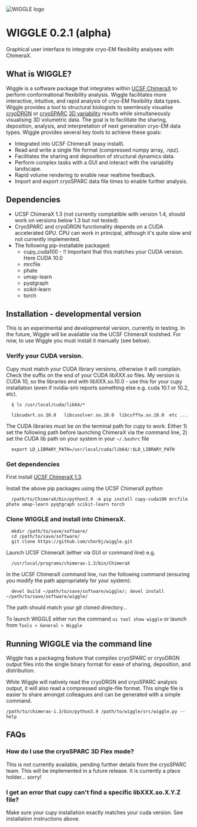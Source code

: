 ![WIGGLE logo](https://github.com/charbj/wiggle/blob/main/src/resources/Wiggle.PNG)

# WIGGLE 0.2.1 (alpha)
Graphical user interface to integrate cryo-EM flexibility analyses with ChimeraX.

## What is WIGGLE?
Wiggle is a software package that integrates within [UCSF ChimeraX](https://www.cgl.ucsf.edu/chimerax/) to perform conformational flexibility analysis. Wiggle facilitates more interactive, intuitive, and rapid analysis of cryo-EM flexibility data types. Wiggle provides a tool to structural biologists to seemlessly visualise [cryoDRGN](http://cb.csail.mit.edu/cb/cryodrgn/) or [cryoSPARC](https://cryosparc.com/) [3D variability](https://guide.cryosparc.com/processing-data/tutorials-and-case-studies/tutorial-3d-variability-analysis-part-one) results while simultaneously visualising 3D volumetric data. The goal is to facilitate the sharing, deposition, analysis, and interpretation of next generation cryo-EM data types. Wiggle provides several key tools to achieve these goals:
* Integrated into UCSF ChimeraX (easy install).
* Read and write a single file format (compressed numpy array, .npz). 
* Facilitates the sharing and deposition of structural dynamics data. 
* Perform complex tasks with a GUI and interact with the variability landscape.
* Rapid volume rendering to enable near realtime feedback.
* Import and export cryoSPARC data file times to enable further analysis.

## Dependencies
* UCSF ChimeraX 1.3 (not currently comptatible with version 1.4, should work on versions below 1.3 but not tested).
* CryoSPARC and cryoDRGN functionality depends on a CUDA accelerated GPU. CPU can work in principal, although it's quite slow and not currently implemented.
* The following pip-installable packaged:
  * cupy_cuda100 - !! Important that this matches your CUDA version. Here CUDA 10.0
  * mrcfile
  * phate
  * umap-learn
  * pyqtgraph
  * scikit-learn
  * torch

## Installation - developmental version
This is an experimental and developmental version, currently in testing. In the future, Wiggle will be available via the UCSF ChimeraX toolshed. For now, to use Wiggle you must install it manually (see below).

  ### Verify your CUDA version. 
Cupy must match your CUDA library versions, otherwise it will complain. Check the suffix on the end of your CUDA libXXX.so files. My version is CUDA 10, so the libraries end with libXXX.so.10.0 - use this for your cupy installation (even if nvidia-smi reports something else e.g. cuda 10.1 or 10.2, etc).

      $ ls /usr/local/cuda/lib64/*
      
      libcudart.so.10.0   libcusolver.so.10.0  libcufftw.so.10.0  etc ...

The CUDA libraries must be on the terminal path for cupy to work. Either 1) set the following path before launching ChimeraX via the command line, 2) set the CUDA lib path on your system in your `~/.bashrc` file
      
      export LD_LIBRARY_PATH=/usr/local/cuda/lib64/:$LD_LIBRARY_PATH
      
  ### Get dependencies
  
First install [UCSF ChimeraX 1.3](https://www.cgl.ucsf.edu/chimerax/older_releases.html).

Install the above pip packages using the UCSF ChimeraX python

      /path/to/ChimeraX/bin/python3.9 -m pip install cupy-cuda100 mrcfile phate umap-learn pyqtgraph scikit-learn torch

### Clone WIGGLE and install into ChimeraX.

      mkdir /path/to/save/software/
      cd /path/to/save/software/
      git clone https://github.com/charbj/wiggle.git
      
Launch UCSF ChimeraX (either via GUI or command line) e.g.

      /usr/local/programs/chimerax-1.3/bin/ChimeraX
      
In the UCSF ChimeraX command line, run the following command (ensuring you modify the path appropriately for your system):

      devel build ~/path/to/save/software/wiggle/; devel install ~/path/to/save/software/wiggle/

The path should match your git cloned directory...

To launch WIGGLE either run the command `ui tool show wiggle` or launch from `Tools > General > Wiggle`

## Running WIGGLE via the command line
Wiggle has a packaging feature that compiles cryoSPARC or cryoDRGN output files into the single binary format for ease of sharing, deposition, and distribution. 

While Wiggle will natively read the cryoDRGN and cryoSPARC analysis output, it will also read a compressed single-file format. This single file is easier to share amongst colleagues and can be generated with a simple command. 

    /path/to/chimerax-1.3/bin/python3.9 /path/to/wiggle/src/wiggle.py --help
    
## FAQs

### How do I use the cryoSPARC 3D Flex mode?
This is not currently available, pending further details from the cryoSPARC team. This will be implemented in a future release. It is currently a place holder... sorry!

### I get an error that cupy can't find a specific libXXX.so.X.Y.Z file?
Make sure your cupy installation exactly matches your cuda version. See installation instructions above.

